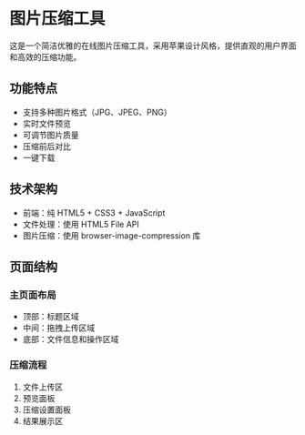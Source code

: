 # 图片压缩工具

这是一个简洁优雅的在线图片压缩工具，采用苹果设计风格，提供直观的用户界面和高效的压缩功能。

## 功能特点

- 支持多种图片格式（JPG、JPEG、PNG）
- 实时文件预览
- 可调节图片质量
- 压缩前后对比
- 一键下载

## 技术架构

- 前端：纯 HTML5 + CSS3 + JavaScript
- 文件处理：使用 HTML5 File API
- 图片压缩：使用 browser-image-compression 库

## 页面结构

### 主页面布局
- 顶部：标题区域
- 中间：拖拽上传区域
- 底部：文件信息和操作区域

### 压缩流程
1. 文件上传区
2. 预览面板
3. 压缩设置面板
4. 结果展示区 